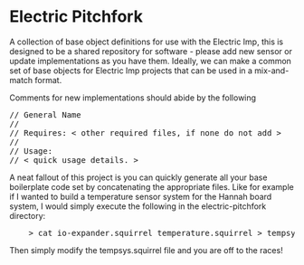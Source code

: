 Electric Pitchfork
==================

A collection of base object definitions for use with the Electric Imp, this is designed to be a shared repository for software - please add new sensor or update implementations as you have them. Ideally, we can make a common set of base objects for Electric Imp projects that can be used in a mix-and-match format.

Comments for new implementations should abide by the following

<pre>
// General Name
//
// Requires: < other required files, if none do not add >
// 
// Usage:
// < quick usage details. >
</pre>

A neat fallout of this project is you can quickly generate all your base boilerplate code set by concatenating the appropriate files. Like for example if I wanted to build a temperature sensor system for the Hannah board system, I would simply execute the following in the electric-pitchfork directory:

<pre>
	> cat io-expander.squirrel temperature.squirrel > tempsys.squirrel
</pre>

Then simply modify the tempsys.squirrel file and you are off to the races!